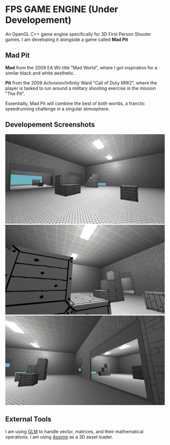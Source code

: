 # FPS GAME ENGINE (Under Developement)

An OpenGL C++ game engine specifically for 3D First Person Shooter games. I am developing it alongside a game called **Mad Pit**  

## Mad Pit  

**Mad** from the 2009 EA Wii title "Mad World", where I got inspiration for a similar black and white aesthetic.

**Pit** from the 2009 Activision/Infinity Ward "Call of Duty MW2", where the player is tasked to run around a military shooting exercise in the mission "The Pit".  

Essentially, Mad Pit will combine the best of both worlds, a franctic speedrunning challenge in a singular atmosphere.  

## Developement Screenshots

![Pic1](Screenshots/P1.png)
![Pic2](Screenshots/P2.png)
![Pic3](Screenshots/P3.png)

## External Tools

I am using [GLM](https://glm.g-truc.net/0.9.9/index.html) to handle vector, matrices, and their mathematical operations.
I am using [Assimp](http://www.assimp.org/) as a 3D asset loader.